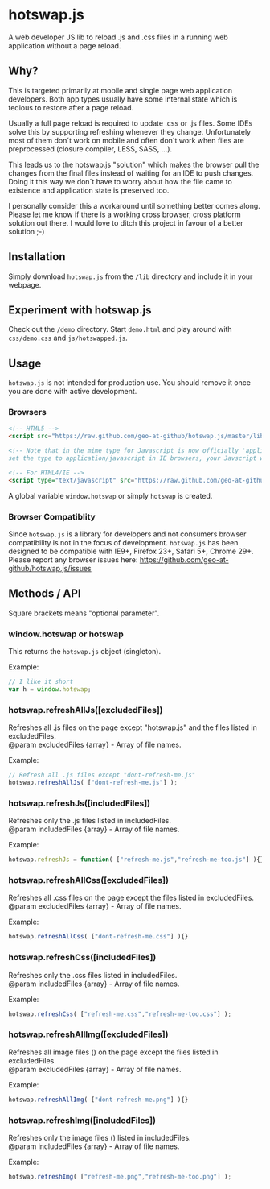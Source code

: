 hotswap.js
==========

A web developer JS lib to reload .js and .css files in a running web application without a page reload.



Why?
----

This is targeted primarily at mobile and single page web application developers. Both app types usually have some internal state which is tedious to restore after a page reload.

Usually a full page reload is required to update .css or .js files. Some IDEs solve this by supporting refreshing whenever they change. Unfortunately most of them don´t work on mobile and often don´t work when files are preprocessed (closure compiler, LESS, SASS, ...).

This leads us to the hotswap.js "solution" which makes the browser pull the changes from the final files instead of waiting for an IDE to push changes. Doing it this way we don´t have to worry about how the file came to existence and application state is preserved too.

I personally consider this a workaround until something better comes along. Please let me know if there is a working cross browser, cross platform solution out there. I would love to ditch this project in favour of a better solution ;-)

Installation
------------

Simply download `hotswap.js` from the `/lib` directory and include it in your webpage.



Experiment with hotswap.js
--------------------------

Check out the `/demo` directory. Start `demo.html` and play around with `css/demo.css` and `js/hotswapped.js`.



Usage
-----

`hotswap.js` is not intended for production use. You should remove it once you are done with active development.

### Browsers

```html
<!-- HTML5 -->
<script src="https://raw.github.com/geo-at-github/hotswap.js/master/lib/hotswap.js"></script>

<!-- Note that in the mime type for Javascript is now officially 'application/javascript'. But if you
set the type to application/javascript in IE browsers, your Javscript will fail. -->

<!-- For HTML4/IE -->
<script type="text/javascript" src="https://raw.github.com/geo-at-github/hotswap.js/master/lib/hotswap.js"></script>
```

A global variable `window.hotswap` or simply `hotswap` is created.

### Browser Compatiblity

Since `hotswap.js` is a library for developers and not consumers browser compatibility is not in the focus of development.
`hotswap.js` has been designed to be compatible with IE9+, Firefox 23+, Safari 5+, Chrome 29+. Please report any browser issues here: https://github.com/geo-at-github/hotswap.js/issues



Methods / API
-------------

Square brackets means "optional parameter".

### window.hotswap or hotswap ###

This returns the `hotswap.js` object (singleton).

Example:

```javascript
// I like it short
var h = window.hotswap;
```

### hotswap.refreshAllJs([excludedFiles]) ###

Refreshes all .js files on the page except "hotswap.js" and the files listed in excludedFiles.
<br />@param excludedFiles {array} - Array of file names.

Example:

```javascript
// Refresh all .js files except "dont-refresh-me.js"
hotswap.refreshAllJs( ["dont-refresh-me.js"] );
```

### hotswap.refreshJs([includedFiles]) ###

Refreshes only the .js files listed in includedFiles.
<br />@param includedFiles {array} - Array of file names.

Example:

```javascript
hotswap.refreshJs = function( ["refresh-me.js","refresh-me-too.js"] ){}
```

### hotswap.refreshAllCss([excludedFiles]) ###

Refreshes all .css files on the page except the files listed in excludedFiles.
<br />@param excludedFiles {array} - Array of file names.

Example:

```javascript
hotswap.refreshAllCss( ["dont-refresh-me.css"] ){}
```

### hotswap.refreshCss([includedFiles]) ###

Refreshes only the .css files listed in includedFiles.
<br />@param includedFiles {array} - Array of file names.

Example:
```javascript
hotswap.refreshCss( ["refresh-me.css","refresh-me-too.css"] );
```

### hotswap.refreshAllImg([excludedFiles]) ###

Refreshes all image files (<img>) on the page except the files listed in excludedFiles.
<br />@param excludedFiles {array} - Array of file names.

Example:

```javascript
hotswap.refreshAllImg( ["dont-refresh-me.png"] ){}
```

### hotswap.refreshImg([includedFiles]) ###

Refreshes only the image files (<img>) listed in includedFiles.
<br />@param includedFiles {array} - Array of file names.

Example:
```javascript
hotswap.refreshImg( ["refresh-me.png","refresh-me-too.png"] );
```
